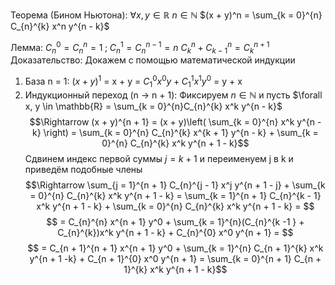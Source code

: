 Теорема (Бином Ньютона):
$\forall x, y \in \mathbb{R}$ $n \in \mathbb{N}$
$(x + y)^n = \sum_{k = 0}^{n} С_{n}^{k} x^n y^{n - k}$

Лемма:
$C_{n}^{0} = C_{n}^{n} = 1 \; ; \; C_{n}^{1} = C_{n}^{n - 1} = n$ 
$C_{k}^{n} + C_{k - 1}^{n} = C_{k}^{n + 1}$
Доказательство:
Докажем с помощью математической индукции
1) База n = 1: $(x + y)^1$ = x + y = $C_{1}^{0} x^0 y + C_{1}^{1} x^1 y^0$ = y + x
2) Индукционный переход (n $\rightarrow$ n + 1): Фиксируем $n \in \mathbb{N}$ и пусть $\forall x, y \in \mathbb{R} = \sum_{k = 0}^{n}C_{n}^{k} x^k y^{n - k}$
$$\Rightarrow (x + y)^{n + 1} = (x + y)\left( \sum_{k = 0}^{n} x^k y^{n - k} \right) = \sum_{k = 0}^{n} C_{n}^{k} x^{k + 1} y^{n - k} + \sum_{k = 0}^{n} C_{n}^{k} x^k y^{n + 1 - k}$$
Сдвинем индекс первой суммы $j = k + 1$ и переименуем j в k и приведём подобные члены
$$\Rightarrow \sum_{j = 1}^{n + 1} C_{n}^{j - 1} x^j y^{n + 1 - j} + \sum_{k = 0}^{n} C_{n}^{k} x^k y^{n + 1 - k} = \sum_{k = 1}^{n + 1} C_{n}^{k - 1} x^k y^{n + 1 - k} + \sum_{k = 0}^{n} C_{n}^{k} x^k y^{n + 1 - k} = $$ 
$$ = C_{n}^{n} x^{n + 1} y^0 + \sum_{k = 1}^{n}(C_{n}^{k -1 } + C_{n}^{k})x^k y^{n + 1 - k} + C_{n}^{0} x^0 y^{n + 1} = $$
$$ = C_{n + 1}^{n + 1} x^{n + 1} y^0 + \sum_{k = 1}^{n} C_{n + 1}^{k} x^k y^{n + 1 -k} + C_{n + 1}^{0} x^0 y^{n + 1} = \sum_{k = 0}^{n + 1} C_{n + 1}^{k} x^k y^{n + 1 - k}$$
